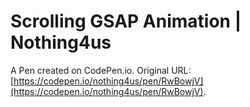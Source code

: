 # Scrolling GSAP Animation | Nothing4us

A Pen created on CodePen.io. Original URL: [https://codepen.io/nothing4us/pen/RwBowjV](https://codepen.io/nothing4us/pen/RwBowjV).

